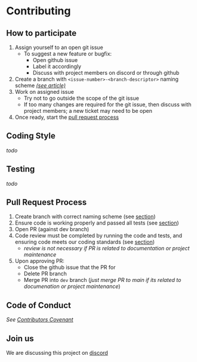 # Contributing

## How to participate
1. Assign yourself to an open git issue
    * To suggest a new feature or bugfix:
      *  Open github issue
      *  Label it accordingly
      *  Discuss with project members on discord or through github 
2. Create a branch with `<issue-number>-<branch-descriptor>` naming scheme [ *(see article)*](https://deepsource.io/blog/git-branch-naming-conventions/)
3. Work on assigned issue
    * Try not to go outside the scope of the git issue
    * If too many changes are required for the git issue, then discuss with project members; a new ticket may need to be open
4. Once ready, start the [pull request process](#pull-request=process)

## Coding Style
*todo*

## Testing
*todo*

## Pull Request Process
1. Create branch with correct naming scheme (see [section](#how-to-participate))
2. Ensure code is working properly and passed all tests (see [section](#testing))
3. Open PR (against dev branch)
4. Code review must be completed by running the code and tests, and ensuring code meets our coding standards (see [section](#coding-style))   
    * *review is not necessary if PR is related to documentation or project maintenance*
5. Upon approving PR:
    * Close the github issue that the PR for
    * Delete PR branch
    * Merge PR into `dev` branch (*just merge PR to main if its related to documenation or project maintenance*)

## Code of Conduct

*See [Contributors Covenant](https://www.contributor-covenant.org/version/2/0/code_of_conduct/code_of_conduct.txt)*


## Join us
We are discussing this project on [discord](https://discord.gg/UbryCeN3U8)

